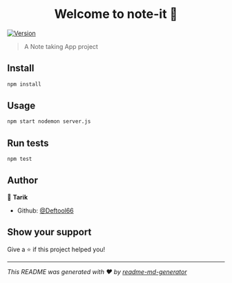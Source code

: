 <h1 align="center">Welcome to note-it 👋</h1>
<p>
  <a href="https://www.npmjs.com/package/note-it" target="_blank">
    <img alt="Version" src="https://img.shields.io/npm/v/note-it.svg">
  </a>
</p>

> A Note taking App project

## Install

```sh
npm install
```

## Usage

```sh
npm start nodemon server.js
```

## Run tests

```sh
npm test
```

## Author

👤 **Tarik**

* Github: [@Deftool66](https://github.com/Deftool66)

## Show your support

Give a ⭐️ if this project helped you!

***
_This README was generated with ❤️ by [readme-md-generator](https://github.com/kefranabg/readme-md-generator)_